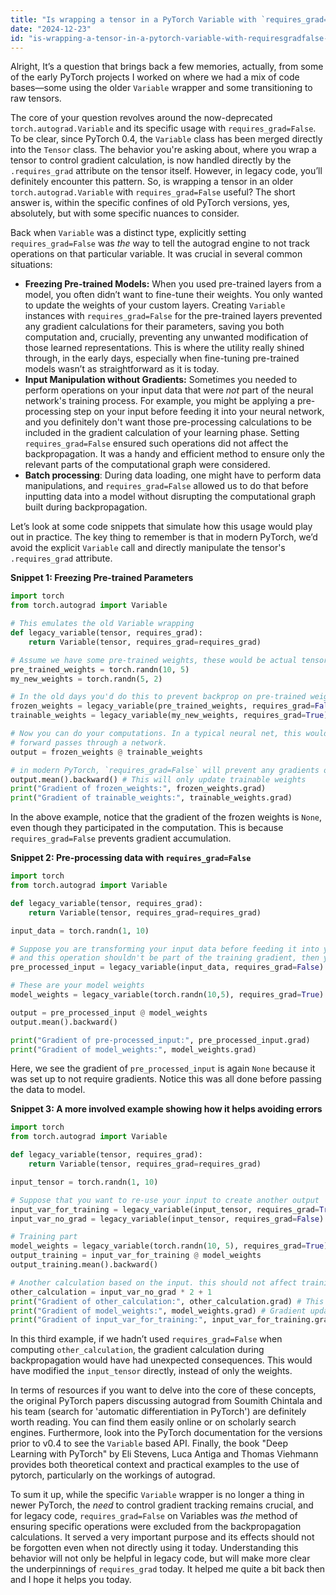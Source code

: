 ```yaml
---
title: "Is wrapping a tensor in a PyTorch Variable with `requires_grad=False` useful in legacy PyTorch code?"
date: "2024-12-23"
id: "is-wrapping-a-tensor-in-a-pytorch-variable-with-requiresgradfalse-useful-in-legacy-pytorch-code"
---
```


Alright,  It’s a question that brings back a few memories, actually, from some of the early PyTorch projects I worked on where we had a mix of code bases—some using the older `Variable` wrapper and some transitioning to raw tensors.

The core of your question revolves around the now-deprecated `torch.autograd.Variable` and its specific usage with `requires_grad=False`. To be clear, since PyTorch 0.4, the `Variable` class has been merged directly into the `Tensor` class. The behavior you're asking about, where you wrap a tensor to control gradient calculation, is now handled directly by the `.requires_grad` attribute on the tensor itself. However, in legacy code, you’ll definitely encounter this pattern. So, is wrapping a tensor in an older `torch.autograd.Variable` with `requires_grad=False` useful? The short answer is, within the specific confines of old PyTorch versions, yes, absolutely, but with some specific nuances to consider.

Back when `Variable` was a distinct type, explicitly setting `requires_grad=False` was *the* way to tell the autograd engine to not track operations on that particular variable. It was crucial in several common situations:

*   **Freezing Pre-trained Models:** When you used pre-trained layers from a model, you often didn’t want to fine-tune their weights. You only wanted to update the weights of your custom layers. Creating `Variable` instances with `requires_grad=False` for the pre-trained layers prevented any gradient calculations for their parameters, saving you both computation and, crucially, preventing any unwanted modification of those learned representations. This is where the utility really shined through, in the early days, especially when fine-tuning pre-trained models wasn’t as straightforward as it is today.
*   **Input Manipulation without Gradients:** Sometimes you needed to perform operations on your input data that were *not* part of the neural network's training process. For example, you might be applying a pre-processing step on your input before feeding it into your neural network, and you definitely don't want those pre-processing calculations to be included in the gradient calculation of your learning phase. Setting `requires_grad=False` ensured such operations did not affect the backpropagation. It was a handy and efficient method to ensure only the relevant parts of the computational graph were considered.
*   **Batch processing**: During data loading, one might have to perform data manipulations, and `requires_grad=False` allowed us to do that before inputting data into a model without disrupting the computational graph built during backpropagation.

Let’s look at some code snippets that simulate how this usage would play out in practice. The key thing to remember is that in modern PyTorch, we’d avoid the explicit `Variable` call and directly manipulate the tensor's `.requires_grad` attribute.

**Snippet 1: Freezing Pre-trained Parameters**

```python
import torch
from torch.autograd import Variable

# This emulates the old Variable wrapping
def legacy_variable(tensor, requires_grad):
    return Variable(tensor, requires_grad=requires_grad)

# Assume we have some pre-trained weights, these would be actual tensors in a model
pre_trained_weights = torch.randn(10, 5)
my_new_weights = torch.randn(5, 2)

# In the old days you'd do this to prevent backprop on pre-trained weights
frozen_weights = legacy_variable(pre_trained_weights, requires_grad=False)
trainable_weights = legacy_variable(my_new_weights, requires_grad=True)

# Now you can do your computations. In a typical neural net, this would include
# forward passes through a network.
output = frozen_weights @ trainable_weights

# in modern PyTorch, `requires_grad=False` will prevent any gradients on the frozen weights
output.mean().backward() # This will only update trainable weights
print("Gradient of frozen_weights:", frozen_weights.grad)
print("Gradient of trainable_weights:", trainable_weights.grad)
```

In the above example, notice that the gradient of the frozen weights is `None`, even though they participated in the computation. This is because `requires_grad=False` prevents gradient accumulation.

**Snippet 2: Pre-processing data with `requires_grad=False`**

```python
import torch
from torch.autograd import Variable

def legacy_variable(tensor, requires_grad):
    return Variable(tensor, requires_grad=requires_grad)

input_data = torch.randn(1, 10)

# Suppose you are transforming your input data before feeding it into your model,
# and this operation shouldn't be part of the training gradient, then you would:
pre_processed_input = legacy_variable(input_data, requires_grad=False) * 2 + 1

# These are your model weights
model_weights = legacy_variable(torch.randn(10,5), requires_grad=True)

output = pre_processed_input @ model_weights
output.mean().backward()

print("Gradient of pre-processed_input:", pre_processed_input.grad)
print("Gradient of model_weights:", model_weights.grad)
```

Here, we see the gradient of `pre_processed_input` is again `None` because it was set up to not require gradients. Notice this was all done before passing the data to model.

**Snippet 3: A more involved example showing how it helps avoiding errors**

```python
import torch
from torch.autograd import Variable

def legacy_variable(tensor, requires_grad):
    return Variable(tensor, requires_grad=requires_grad)

input_tensor = torch.randn(1, 10)

# Suppose that you want to re-use your input to create another output
input_var_for_training = legacy_variable(input_tensor, requires_grad=True)
input_var_no_grad = legacy_variable(input_tensor, requires_grad=False)

# Training part
model_weights = legacy_variable(torch.randn(10, 5), requires_grad=True)
output_training = input_var_for_training @ model_weights
output_training.mean().backward()

# Another calculation based on the input. this should not affect training
other_calculation = input_var_no_grad * 2 + 1
print("Gradient of other_calculation:", other_calculation.grad) # This would be none
print("Gradient of model_weights:", model_weights.grad) # Gradient updated correctly, as intended
print("Gradient of input_var_for_training:", input_var_for_training.grad)
```

In this third example, if we hadn’t used `requires_grad=False` when computing `other_calculation`, the gradient calculation during backpropagation would have had unexpected consequences. This would have modified the `input_tensor` directly, instead of only the weights.

In terms of resources if you want to delve into the core of these concepts, the original PyTorch papers discussing autograd from Soumith Chintala and his team (search for 'automatic differentiation in PyTorch') are definitely worth reading. You can find them easily online or on scholarly search engines. Furthermore, look into the PyTorch documentation for the versions prior to v0.4 to see the `Variable` based API. Finally, the book "Deep Learning with PyTorch" by Eli Stevens, Luca Antiga and Thomas Viehmann provides both theoretical context and practical examples to the use of pytorch, particularly on the workings of autograd.

To sum it up, while the specific `Variable` wrapper is no longer a thing in newer PyTorch, the *need* to control gradient tracking remains crucial, and for legacy code, `requires_grad=False` on Variables was *the* method of ensuring specific operations were excluded from the backpropagation calculations. It served a very important purpose and its effects should not be forgotten even when not directly using it today. Understanding this behavior will not only be helpful in legacy code, but will make more clear the underpinnings of `requires_grad` today. It helped me quite a bit back then and I hope it helps you today.

